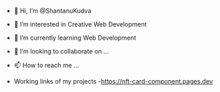 - 👋 Hi, I’m @ShantanuKudva
- 👀 I’m interested in Creative Web Development
- 🌱 I’m currently learning Web Development 
- 💞️ I’m looking to collaborate on ...
- 📫 How to reach me ...

- Working links of my projects
-https://nft-card-component.pages.dev

<!---
ShantanuKudva/ShantanuKudva is a ✨ special ✨ repository because its `README.md` (this file) appears on your GitHub profile.
You can click the Preview link to take a look at your changes.
--->

